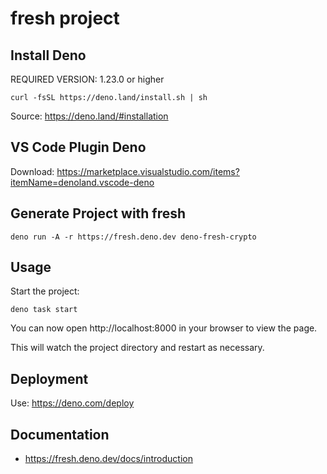 # fresh project

## Install Deno
REQUIRED VERSION: 1.23.0 or higher
```
curl -fsSL https://deno.land/install.sh | sh
```

Source: https://deno.land/#installation

## VS Code Plugin Deno

Download: https://marketplace.visualstudio.com/items?itemName=denoland.vscode-deno

## Generate Project with fresh
```
deno run -A -r https://fresh.deno.dev deno-fresh-crypto
```

## Usage
Start the project:
```
deno task start
```

You can now open http://localhost:8000 in your browser to view the page.

This will watch the project directory and restart as necessary.

## Deployment

Use: https://deno.com/deploy

## Documentation
- https://fresh.deno.dev/docs/introduction